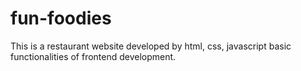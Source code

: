 # fun-foodies
This is a restaurant website developed by html, css, javascript basic functionalities of frontend development.
